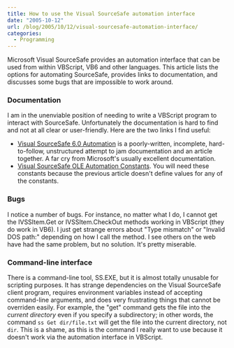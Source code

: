 ```yaml
---
title: How to use the Visual SourceSafe automation interface
date: "2005-10-12"
url: /blog/2005/10/12/visual-sourcesafe-automation-interface/
categories:
  - Programming
---
```

Microsoft Visual SourceSafe provides an automation interface that can be used from within VBScript, VB6 and other languages. This article lists the options for automating SourceSafe, provides links to documentation, and discusses some bugs that are impossible to work around.

### Documentation

I am in the unenviable position of needing to write a VBScript program to interact with SourceSafe. Unfortunately the documentation is hard to find and not at all clear or user-friendly. Here are the two links I find useful:

*   [Visual SourceSafe 6.0 Automation](http://msdn.microsoft.com/library/en-us/dnvss/html/vssauto.asp) is a poorly-written, incomplete, hard-to-follow, unstructured attempt to jam documentation and an article together. A far cry from Microsoft's usually excellent documentation.
*   [Visual SourceSafe OLE Automation Constants](http://web.archive.org/web/20041122082635/http://msdn.microsoft.com/vstudio/previous/ssafe/using/articles/oleauto/). You will need these constants because the previous article doesn't define values for any of the constants.

### Bugs

I notice a number of bugs. For instance, no matter what I do, I cannot get the IVSSItem.Get or IVSSItem.CheckOut methods working in VBScript (they do work in VB6). I just get strange errors about "Type mismatch" or "Invalid DOS path:" depending on how I call the method. I see others on the web have had the same problem, but no solution. It's pretty miserable.

### Command-line interface

There is a command-line tool, SS.EXE, but it is almost totally unusable for scripting purposes. It has strange dependencies on the Visual SourceSafe client program, requires environment variables instead of accepting command-line arguments, and does very frustrating things that cannot be overriden easily. For example, the "get" command gets the file into the *current directory* even if you specify a subdirectory; in other words, the command `ss Get dir/file.txt` will get the file into the current directory, not `dir`. This is a shame, as this is the command I really want to use because it doesn't work via the automation interface in VBScript.


